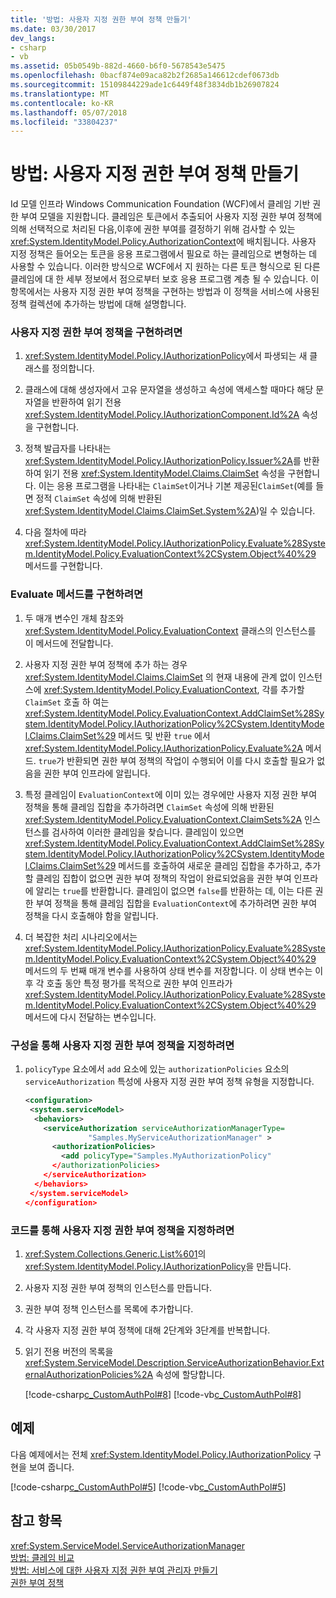 ```yaml
---
title: '방법: 사용자 지정 권한 부여 정책 만들기'
ms.date: 03/30/2017
dev_langs:
- csharp
- vb
ms.assetid: 05b0549b-882d-4660-b6f0-5678543e5475
ms.openlocfilehash: 0bacf874e09aca82b2f2685a146612cdef0673db
ms.sourcegitcommit: 15109844229ade1c6449f48f3834db1b26907824
ms.translationtype: MT
ms.contentlocale: ko-KR
ms.lasthandoff: 05/07/2018
ms.locfileid: "33804237"
---
```

# <a name="how-to-create-a-custom-authorization-policy"></a>방법: 사용자 지정 권한 부여 정책 만들기
Id 모델 인프라 Windows Communication Foundation (WCF)에서 클레임 기반 권한 부여 모델을 지원합니다. 클레임은 토큰에서 추출되어 사용자 지정 권한 부여 정책에 의해 선택적으로 처리된 다음,이후에 권한 부여를 결정하기 위해 검사할 수 있는 <xref:System.IdentityModel.Policy.AuthorizationContext>에 배치됩니다. 사용자 지정 정책은 들어오는 토큰을 응용 프로그램에서 필요로 하는 클레임으로 변형하는 데 사용할 수 있습니다. 이러한 방식으로 WCF에서 지 원하는 다른 토큰 형식으로 된 다른 클레임에 대 한 세부 정보에서 점으로부터 보호 응용 프로그램 계층 될 수 있습니다. 이 항목에서는 사용자 지정 권한 부여 정책을 구현하는 방법과 이 정책을 서비스에 사용된 정책 컬렉션에 추가하는 방법에 대해 설명합니다.  
  
### <a name="to-implement-a-custom-authorization-policy"></a>사용자 지정 권한 부여 정책을 구현하려면  
  
1.  <xref:System.IdentityModel.Policy.IAuthorizationPolicy>에서 파생되는 새 클래스를 정의합니다.  
  
2.  클래스에 대해 생성자에서 고유 문자열을 생성하고 속성에 액세스할 때마다 해당 문자열을 반환하여 읽기 전용 <xref:System.IdentityModel.Policy.IAuthorizationComponent.Id%2A> 속성을 구현합니다.  
  
3.  정책 발급자를 나타내는<xref:System.IdentityModel.Policy.IAuthorizationPolicy.Issuer%2A>를 반환하여 읽기 전용 <xref:System.IdentityModel.Claims.ClaimSet> 속성을 구현합니다. 이는 응용 프로그램을 나타내는 `ClaimSet`이거나 기본 제공된`ClaimSet`(예를 들면 정적 `ClaimSet` 속성에 의해 반환된 <xref:System.IdentityModel.Claims.ClaimSet.System%2A>)일 수 있습니다.  
  
4.  다음 절차에 따라 <xref:System.IdentityModel.Policy.IAuthorizationPolicy.Evaluate%28System.IdentityModel.Policy.EvaluationContext%2CSystem.Object%40%29> 메서드를 구현합니다.  
  
### <a name="to-implement-the-evaluate-method"></a>Evaluate 메서드를 구현하려면  
  
1.  두 매개 변수인 개체 참조와 <xref:System.IdentityModel.Policy.EvaluationContext> 클래스의 인스턴스를 이 메서드에 전달합니다.  
  
2.  사용자 지정 권한 부여 정책에 추가 하는 경우 <xref:System.IdentityModel.Claims.ClaimSet> 의 현재 내용에 관계 없이 인스턴스에 <xref:System.IdentityModel.Policy.EvaluationContext>, 각를 추가할 `ClaimSet` 호출 하 여는 <xref:System.IdentityModel.Policy.EvaluationContext.AddClaimSet%28System.IdentityModel.Policy.IAuthorizationPolicy%2CSystem.IdentityModel.Claims.ClaimSet%29> 메서드 및 반환 `true` 에서 <xref:System.IdentityModel.Policy.IAuthorizationPolicy.Evaluate%2A> 메서드. `true`가 반환되면 권한 부여 정책의 작업이 수행되어 이를 다시 호출할 필요가 없음을 권한 부여 인프라에 알립니다.  
  
3.  특정 클레임이 `EvaluationContext`에 이미 있는 경우에만 사용자 지정 권한 부여 정책을 통해 클레임 집합을 추가하려면 `ClaimSet` 속성에 의해 반환된 <xref:System.IdentityModel.Policy.EvaluationContext.ClaimSets%2A> 인스턴스를 검사하여 이러한 클레임을 찾습니다. 클레임이 있으면 <xref:System.IdentityModel.Policy.EvaluationContext.AddClaimSet%28System.IdentityModel.Policy.IAuthorizationPolicy%2CSystem.IdentityModel.Claims.ClaimSet%29> 메서드를 호출하여 새로운 클레임 집합을 추가하고, 추가할 클레임 집합이 없으면 권한 부여 정책의 작업이 완료되었음을 권한 부여 인프라에 알리는 `true`를 반환합니다. 클레임이 없으면 `false`를 반환하는 데, 이는 다른 권한 부여 정책을 통해 클레임 집합을 `EvaluationContext`에 추가하려면 권한 부여 정책을 다시 호출해야 함을 알립니다.  
  
4.  더 복잡한 처리 시나리오에서는 <xref:System.IdentityModel.Policy.IAuthorizationPolicy.Evaluate%28System.IdentityModel.Policy.EvaluationContext%2CSystem.Object%40%29> 메서드의 두 번째 매개 변수를 사용하여 상태 변수를 저장합니다. 이 상태 변수는 이후 각 호출 동안 특정 평가를 목적으로 권한 부여 인프라가 <xref:System.IdentityModel.Policy.IAuthorizationPolicy.Evaluate%28System.IdentityModel.Policy.EvaluationContext%2CSystem.Object%40%29> 메서드에 다시 전달하는 변수입니다.  
  
### <a name="to-specify-a-custom-authorization-policy-through-configuration"></a>구성을 통해 사용자 지정 권한 부여 정책을 지정하려면  
  
1.  `policyType` 요소에서 `add` 요소에 있는 `authorizationPolicies` 요소의 `serviceAuthorization` 특성에 사용자 지정 권한 부여 정책 유형을 지정합니다.  
  
    ```xml  
    <configuration>  
     <system.serviceModel>  
      <behaviors>  
        <serviceAuthorization serviceAuthorizationManagerType=  
                  "Samples.MyServiceAuthorizationManager" >  
          <authorizationPolicies>         
            <add policyType="Samples.MyAuthorizationPolicy"  
          </authorizationPolicies>  
        </serviceAuthorization>  
      </behaviors>  
     </system.serviceModel>  
    </configuration>  
    ```  
  
### <a name="to-specify-a-custom-authorization-policy-through-code"></a>코드를 통해 사용자 지정 권한 부여 정책을 지정하려면  
  
1.  <xref:System.Collections.Generic.List%601>의 <xref:System.IdentityModel.Policy.IAuthorizationPolicy>을 만듭니다.  
  
2.  사용자 지정 권한 부여 정책의 인스턴스를 만듭니다.  
  
3.  권한 부여 정책 인스턴스를 목록에 추가합니다.  
  
4.  각 사용자 지정 권한 부여 정책에 대해 2단계와 3단계를 반복합니다.  
  
5.  읽기 전용 버전의 목록을 <xref:System.ServiceModel.Description.ServiceAuthorizationBehavior.ExternalAuthorizationPolicies%2A> 속성에 할당합니다.  
  
     [!code-csharp[c_CustomAuthPol#8](../../../../samples/snippets/csharp/VS_Snippets_CFX/c_customauthpol/cs/c_customauthpol.cs#8)]
     [!code-vb[c_CustomAuthPol#8](../../../../samples/snippets/visualbasic/VS_Snippets_CFX/c_customauthpol/vb/source.vb#8)]  
  
## <a name="example"></a>예제  
 다음 예제에서는 전체 <xref:System.IdentityModel.Policy.IAuthorizationPolicy> 구현을 보여 줍니다.  
  
 [!code-csharp[c_CustomAuthPol#5](../../../../samples/snippets/csharp/VS_Snippets_CFX/c_customauthpol/cs/c_customauthpol.cs#5)]
 [!code-vb[c_CustomAuthPol#5](../../../../samples/snippets/visualbasic/VS_Snippets_CFX/c_customauthpol/vb/source.vb#5)]  
  
## <a name="see-also"></a>참고 항목  
 <xref:System.ServiceModel.ServiceAuthorizationManager>  
 [방법: 클레임 비교](../../../../docs/framework/wcf/extending/how-to-compare-claims.md)  
 [방법: 서비스에 대한 사용자 지정 권한 부여 관리자 만들기](../../../../docs/framework/wcf/extending/how-to-create-a-custom-authorization-manager-for-a-service.md)  
 [권한 부여 정책](../../../../docs/framework/wcf/samples/authorization-policy.md)
